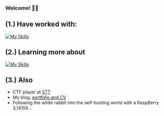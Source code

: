 ### Welcome! 👨‍💻

## (1.) Have worked with:
[![My Skills](https://skillicons.dev/icons?i=c,java,py,bash,docker,azure,ansible,postgresql,flask,html,js,css,react)](https://skillicons.dev)

## (2.) Learning more about
[![My Skills](https://skillicons.dev/icons?i=nix)](https://skillicons.dev) <br />

## (3.) Also
- CTF player at <a href="https://sectt.github.io/">STT</a>
- My blog, <a href="https://axelamc.com">portfolio and CV</a>
- Following the white rabbit into the self-hosting world with a RaspBerry 3,14159...
